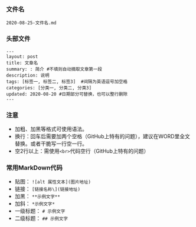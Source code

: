 ### 文件名
`2020-08-25-文件名.md`

### 头部文件
```
---  
layout: post   
title: 文章名   
summary: : 简介 #不填则自动摘取文章第一段   
description: 说明   
tags: [标签一, 标签二, 标签3]  #间隔为英语逗号加空格   
categories: [分类一, 分类二, 分类3]   
updated: 2020-08-20 #日期部分可替换，也可以整行删除  
---
```

### 注意
- 加粗、加黑等格式可使用语法。
- 换行：回车后需要加两个空格（GitHub上特有的问题），建议在WORD里全文替换。或者干脆写一行空一行。
- 空2行以上：需使用`<br>`代码空行（GitHub上特有的问题）

### 常用MarkDown代码
- 贴图： `![alt 属性文本](图片地址)`  
- 链接： `[链接名称\](链接地址)`
- 加黑： `**示例文字**`
- 加斜： `*示例文字*`
- 一级标题： `# 示例文字 `
- 二级标题： `## 示例文字`
